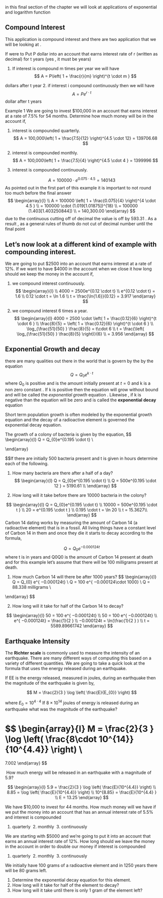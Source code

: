in this final section of the chapter we will look at applications of exponential and logarithm function 

## Compound Interest 

This application is compound interest and there are two application that we will be looking at . 

If were to Put P dollar into an account that earns interest rate of r (written as decimal) for t years (yes , it must be years) 

1. If interest is compound m times per year we will have 
$$
A  = P\left( 1  + \frac{r}{m} \right)^{t \cdot m  }
$$

dollars after t year 
2. if interest i compound continuously then  we will have 
$$
A =   Pe^{r \cdot t}
$$
dollar after t years  


Example 1 We are going to invest $100,000 in an account that earns interest at a rate of 7.5% for 54 months. Determine how much money will be in the account if,
1. interest is compounded quarterly.
$$
A  = 100,000\left( 1  + \frac{7.5}{12} \right)^{4.5 \cdot 12}  = 139706.68 
$$

2. interest is compounded monthly.
$$
A  = 100,000\left( 1  + \frac{7.5}{4} \right)^{4.5 \cdot 4 }  = 1399996 
$$
3. interest is compounded continuously. 


$$
A =  100000 \cdot e^{0.075 \cdot 4.5}   = 140143   
$$
As pointed out in the first part of this example it is important to not round too much before the final answer 
$$
\begin{array}{l} \\
A = 100000 \left( 1 + \frac{0.075}{4}  \right)^{4 \cdot 4.5 }  \\
= 100000 \cdot (1.019[1.01875])^{18}   \\
 =  100000 (1.403[1.403250844])  \\
  = 140,300.00 
\end{array}
$$
due to the continuous cutting off of decimal the value is off by 593.31 . As a result , as a general  rules of thumb do not cut of decimal number until the final point 

##  Let’s now look at a different kind of example with compounding interest.  
We are going to put $2500 into an account that earns interest at a rate of 12%. If we want to have $4000 in the account when we close it how long should we keep the money in the account if,
1. we compound interest continuously.
$$
\begin{array}{l} \\
4000 =   2500e^{0.12 \cdot t}   \\
e^{0.12 \cdot t}  = 1.6  \\
0.12 \cdot t =  \ln 1.6  \\
t =  \frac{\ln{1.6}}{0.12}   = 3.917 
\end{array}
$$





2. we compound interest 6 times a year.  
$$
\begin{array}{l}
4000  = 2500 \cdot \left( 1  + \frac{0.12}{6} \right)^{t \cdot 6  }   \\
\frac{8}{5}   =  \left( 1  + \frac{0.12}{6} \right)^{t \cdot 6  }   \\
\log_{\frac{51}{50} } \frac{8}{5}  =   t\cdot 6   \\
t =  \frac{\left( \log_{\frac{51}{50} } \frac{8}{5} \right)}{6}   \\
= 3.956  
\end{array}
$$


## Exponential  Growth and decay  

there are many qualities  out there in the world that is govern by the  by the equation 
$$
Q  =  Q_{0}e^{k\cdot  t}
$$
where $Q_{0}$ is positive and is the amount initially present at $t=0$ and k is a non zero constant . If k is positive then the equation will grow without bound and will be called the $exponential\; growth$ equation . Likewise , if k is negative than the equation will be zero  and is called the **exponential decay**  equation  

Short term population growth is often modeled by the exponential growth equation and the decay of a radioactive element is governed the exponential decay equation.

The growth of a colony of bacteria is given by the equation,
$$
\begin{array}{l}
 Q = Q_{0}e^{0.195 \cdot  t}     \\

\end{array}
 
$$If there are initially 500 bacteria present and t is given in hours determine each of the following.

1. How many bacteria are there after a half of a day?
$$
\begin{array}{l}
 Q = Q_{0}e^{0.195 \cdot  t}      \\
Q = 500e^{0.195 \cdot  12 }  =  5190.61  \\
\end{array}
$$

2. How long will it take before there are 10000 bacteria in the colony?

$$
\begin{array}{l}
 Q = Q_{0}e^{0.195 \cdot  t}      \\
10000 = 500e^{0.195 \cdot  t }   \\
20  =  e^{0.195 \cdot  t }   \\
 0.195 \cdot  t    = \ln 20   \\
t   = 15.3627\\
\end{array}
$$
Carbon 14 dating works by measuring the amount of Carbon 14 (a radioactive element) that is in a fossil. All living things have a constant level of Carbon 14 in them and once they die it starts to decay according to the formula, 

$$
Q   = Q_{0} e^{  
−0.000124t}
$$
where t is in years and Q0Q0 is the amount of Carbon 14 present at death and for this example let’s assume that there will be 100 milligrams present at death.

1. How much Carbon 14 will there be after 1000 years?
$$
\begin{array}{l}
Q   = Q_{0} e^{  −0.000124t}   \\
Q   = 100 e^{  −0.000124\cdot 1000}   \\
Q   =  88.338 milligrams \\

\end{array}
$$

2. How long will it take for half of the Carbon 14 to decay?

$$
\begin{array}{l}
 50   = 100 e^{  −0.000124t}    \\
 50   = 100 e^{  −0.000124t}   \\
e^{  −0.000124t}   = \frac{1}{2  }  \\
−0.000124t   =  \ln(\frac{1}{2  } )  \\
t =  5589.89661742
\end{array}
$$


## Earthquake  Intensity  
The **Richter scale** is commonly used to measure the intensity of an earthquake. There are many different ways of computing this based on a variety of different quantities. We are going to take a quick look at the formula that uses the energy released during an earthquake.

If EE is the energy released, measured in joules, during an earthquake then the magnitude of the earthquake is given by, 


$$
 M  = \frac{2}{3 } \log \left( \frac{E}{E_{0}} \right)
$$

where  $E_{0}   =  10^{4\cdot 4}$ 
If $8×10^{14}$ joules of energy is released during an earthquake what was the magnitude of the earthquake? 



$$
\begin{array}{l}
M  = \frac{2}{3 } \log \left( \frac{8\cdot  10^{14}}{10^{4.4}} \right)  \\
=   
7.002
\end{array}
$$



 How much energy will be released in an earthquake with a magnitude of 5.9?


$$
\begin{array}{l}
5.9 = \frac{2}{3 } \log \left( \frac{E}{10^{4.4}} \right)  \\
8.85  =  \log \left( \frac{E}{10^{4.4}} \right)    \\
10^{8.85}   =  \frac{E}{10^{4.4}  }  \\
E  =  13.25 
\end{array}
$$


We have $10,000 to invest for 44 months. How much money will we have if we put the money into an account that has an annual interest rate of 5.5% and interest is compounded

1. quarterly
 2. monthly
 3. continuously 







We are starting with $5000 and we’re going to put it into an account that earns an annual interest rate of 12%. How long should we leave the money in the account in order to double our money if interest is compounded

1. quarterly
 2. monthly
 3. continuously



We initially have 100 grams of a radioactive element and in 1250 years there will be 80 grams left.

1. Determine the exponential decay equation for this element.
2. How long will it take for half of the element to decay?
3. How long will it take until there is only 1 gram of the element left?